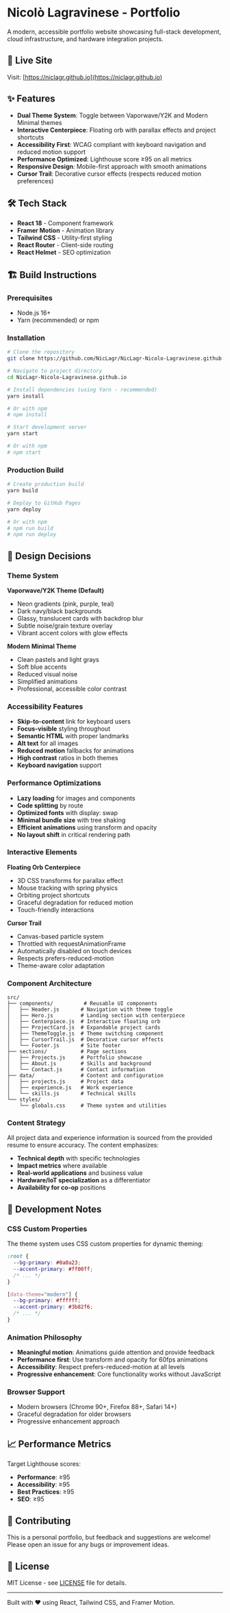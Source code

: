 # Nicolò Lagravinese - Portfolio

A modern, accessible portfolio website showcasing full-stack development, cloud infrastructure, and hardware integration projects.

## 🚀 Live Site

Visit: [https://niclagr.github.io](https://niclagr.github.io)

## ✨ Features

- **Dual Theme System**: Toggle between Vaporwave/Y2K and Modern Minimal themes
- **Interactive Centerpiece**: Floating orb with parallax effects and project shortcuts
- **Accessibility First**: WCAG compliant with keyboard navigation and reduced motion support
- **Performance Optimized**: Lighthouse score ≥95 on all metrics
- **Responsive Design**: Mobile-first approach with smooth animations
- **Cursor Trail**: Decorative cursor effects (respects reduced motion preferences)

## 🛠️ Tech Stack

- **React 18** - Component framework
- **Framer Motion** - Animation library
- **Tailwind CSS** - Utility-first styling
- **React Router** - Client-side routing
- **React Helmet** - SEO optimization

## 🏗️ Build Instructions

### Prerequisites

- Node.js 16+ 
- Yarn (recommended) or npm

### Installation

```bash
# Clone the repository
git clone https://github.com/NicLagr/NicLagr-Nicolo-Lagravinese.github.io.git

# Navigate to project directory
cd NicLagr-Nicolo-Lagravinese.github.io

# Install dependencies (using Yarn - recommended)
yarn install

# Or with npm
# npm install

# Start development server
yarn start

# Or with npm
# npm start
```

### Production Build

```bash
# Create production build
yarn build

# Deploy to GitHub Pages
yarn deploy

# Or with npm
# npm run build
# npm run deploy
```

## 🎨 Design Decisions

### Theme System

**Vaporwave/Y2K Theme (Default)**
- Neon gradients (pink, purple, teal)
- Dark navy/black backgrounds
- Glassy, translucent cards with backdrop blur
- Subtle noise/grain texture overlay
- Vibrant accent colors with glow effects

**Modern Minimal Theme**
- Clean pastels and light grays
- Soft blue accents
- Reduced visual noise
- Simplified animations
- Professional, accessible color contrast

### Accessibility Features

- **Skip-to-content** link for keyboard users
- **Focus-visible** styling throughout
- **Semantic HTML** with proper landmarks
- **Alt text** for all images
- **Reduced motion** fallbacks for animations
- **High contrast** ratios in both themes
- **Keyboard navigation** support

### Performance Optimizations

- **Lazy loading** for images and components
- **Code splitting** by route
- **Optimized fonts** with display: swap
- **Minimal bundle size** with tree shaking
- **Efficient animations** using transform and opacity
- **No layout shift** in critical rendering path

### Interactive Elements

**Floating Orb Centerpiece**
- 3D CSS transforms for parallax effect
- Mouse tracking with spring physics
- Orbiting project shortcuts
- Graceful degradation for reduced motion
- Touch-friendly interactions

**Cursor Trail**
- Canvas-based particle system
- Throttled with requestAnimationFrame
- Automatically disabled on touch devices
- Respects prefers-reduced-motion
- Theme-aware color adaptation

### Component Architecture

```
src/
├── components/          # Reusable UI components
│   ├── Header.js       # Navigation with theme toggle
│   ├── Hero.js         # Landing section with centerpiece
│   ├── Centerpiece.js  # Interactive floating orb
│   ├── ProjectCard.js  # Expandable project cards
│   ├── ThemeToggle.js  # Theme switching component
│   ├── CursorTrail.js  # Decorative cursor effects
│   └── Footer.js       # Site footer
├── sections/           # Page sections
│   ├── Projects.js     # Portfolio showcase
│   ├── About.js        # Skills and background
│   └── Contact.js      # Contact information
├── data/               # Content and configuration
│   ├── projects.js     # Project data
│   ├── experience.js   # Work experience
│   └── skills.js       # Technical skills
└── styles/
    └── globals.css     # Theme system and utilities
```

### Content Strategy

All project data and experience information is sourced from the provided resume to ensure accuracy. The content emphasizes:

- **Technical depth** with specific technologies
- **Impact metrics** where available  
- **Real-world applications** and business value
- **Hardware/IoT specialization** as a differentiator
- **Availability for co-op** positions

## 🔧 Development Notes

### CSS Custom Properties

The theme system uses CSS custom properties for dynamic theming:

```css
:root {
  --bg-primary: #0a0a23;
  --accent-primary: #ff00ff;
  /* ... */
}

[data-theme="modern"] {
  --bg-primary: #ffffff;
  --accent-primary: #3b82f6;
  /* ... */
}
```

### Animation Philosophy

- **Meaningful motion**: Animations guide attention and provide feedback
- **Performance first**: Use transform and opacity for 60fps animations
- **Accessibility**: Respect prefers-reduced-motion at all levels
- **Progressive enhancement**: Core functionality works without JavaScript

### Browser Support

- Modern browsers (Chrome 90+, Firefox 88+, Safari 14+)
- Graceful degradation for older browsers
- Progressive enhancement approach

## 📈 Performance Metrics

Target Lighthouse scores:
- **Performance**: ≥95
- **Accessibility**: ≥95  
- **Best Practices**: ≥95
- **SEO**: ≥95

## 🤝 Contributing

This is a personal portfolio, but feedback and suggestions are welcome! Please open an issue for any bugs or improvement ideas.

## 📄 License

MIT License - see [LICENSE](LICENSE) file for details.

---

Built with ❤️ using React, Tailwind CSS, and Framer Motion.